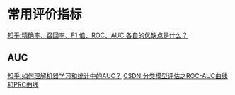 # 常用评价指标
[知乎:精确率、召回率、F1 值、ROC、AUC 各自的优缺点是什么？](https://www.zhihu.com/question/30643044)
## AUC
[知乎:如何理解机器学习和统计中的AUC？](https://www.zhihu.com/question/39840928)
[CSDN:分类模型评估之ROC-AUC曲线和PRC曲线](https://blog.csdn.net/pipisorry/article/details/51788927)